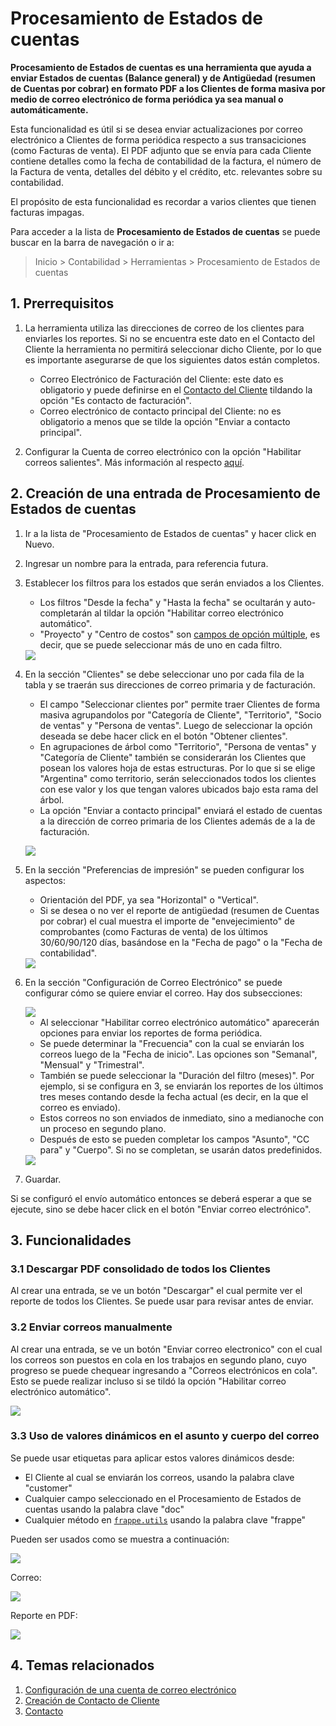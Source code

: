 <!-- add-breadcrumbs -->

# Procesamiento de Estados de cuentas

**Procesamiento de Estados de cuentas es una herramienta que ayuda a enviar Estados de cuentas (Balance general) y de Antigüedad (resumen de Cuentas por cobrar) en formato PDF a los Clientes de forma masiva por medio de correo electrónico de forma periódica ya sea manual o automáticamente.**

Esta funcionalidad es útil si se desea enviar actualizaciones por correo electrónico a Clientes de forma periódica respecto a sus transaciciones (como Facturas de venta). El PDF adjunto que se envía para cada Cliente contiene detalles como la fecha de contabilidad de la factura, el número de la Factura de venta, detalles del débito y el crédito, etc. relevantes sobre su contabilidad.

El propósito de esta funcionalidad es recordar a varios clientes que tienen facturas impagas.

Para acceder a la lista de **Procesamiento de Estados de cuentas** se puede buscar en la barra de navegación o ir a:

> Inicio > Contabilidad > Herramientas > Procesamiento de Estados de cuentas

## 1. Prerrequisitos

1. La herramienta utiliza las direcciones de correo de los clientes para enviarles los reportes. Si no se encuentra este dato en el Contacto del Cliente la herramienta no permitirá seleccionar dicho Cliente, por lo que es importante asegurarse de que los siguientes datos están completos.

    - Correo Electrónico de Facturación del Cliente: este dato es obligatorio y puede definirse en el [Contacto del Cliente](/docs/user/manual/es/CRM/contact#1-how-to-create-a-contact) tildando la opción "Es contacto de facturación".
    - Correo electrónico de contacto principal del Cliente: no es obligatorio a menos que se tilde la opción "Enviar a contacto principal".

2. Configurar la Cuenta de correo electrónico con la opción "Habilitar correos salientes". Más información al respecto [aquí](/docs/user/manual/es/setting-up/email/email-account).


## 2. Creación de una entrada de Procesamiento de Estados de cuentas

1. Ir a la lista de "Procesamiento de Estados de cuentas" y hacer click en Nuevo.

2. Ingresar un nombre para la entrada, para referencia futura.

3. Establecer los filtros para los estados que serán enviados a los Clientes.
    
    - Los filtros "Desde la fecha" y "Hasta la fecha" se ocultarán y auto-completarán al tildar la opción "Habilitar correo electrónico automático".
    - "Proyecto" y "Centro de costos" son [campos de opción múltiple](/docs/user/manual/en/customize-erpnext/articles/table-multiselect-field), es decir, que se puede seleccionar más de uno en cada filtro.

    <img class="screenshot" src="{{docs_base_url}}/assets/img/accounts/psoa-name_and_filters.png">
    
4. En la sección "Clientes" se debe seleccionar uno por cada fila de la tabla y se traerán sus direcciones de correo primaria y de facturación. 

    - El campo "Seleccionar clientes por" permite traer Clientes de forma masiva agrupandolos por "Categoría de Cliente", "Territorio", "Socio de ventas" y "Persona de ventas". Luego de seleccionar la opción deseada se debe hacer click en el botón "Obtener clientes". 
    - En agrupaciones de árbol como "Territorio", "Persona de ventas" y "Categoría de Cliente" también se considerarán los Clientes que posean los valores hoja de estas estructuras. Por lo que si se elige "Argentina" como territorio, serán seleccionados todos los clientes con ese valor y los que tengan valores ubicados bajo esta rama del árbol.
    - La opción "Enviar a contacto principal" enviará el estado de cuentas a la dirección de correo primaria de los Clientes además de a la de facturación.

    <img class="screenshot" src="{{docs_base_url}}/assets/img/accounts/psoa-customers.png"><br>

5. En la sección "Preferencias de impresión" se pueden configurar los aspectos:

    - Orientación del PDF, ya sea "Horizontal" o "Vertical".
    - Si se desea o no ver el reporte de antigüedad (resumen de Cuentas por cobrar) el cual muestra el importe de "envejecimiento" de comprobantes (como Facturas de venta) de los últimos 30/60/90/120 días, basándose en la "Fecha de pago" o la "Fecha de contabilidad".

    <img class="screenshot" src="{{docs_base_url}}/assets/img/accounts/psoa-print.png">

6. En la sección "Configuración de Correo Electrónico" se puede configurar cómo se quiere enviar el correo. Hay dos subsecciones:

    <img class="screenshot" src="{{docs_base_url}}/assets/img/accounts/psoa-auto-email.png">
    
    - Al seleccionar "Habilitar correo electrónico automático" aparecerán opciones para enviar los reportes de forma periódica.
     - Se puede determinar la "Frecuencia" con la cual se enviarán los correos luego de la "Fecha de inicio". Las opciones son "Semanal", "Mensual" y "Trimestral".
     - También se puede seleccionar la "Duración del filtro (meses)". Por ejemplo, si se configura en 3, se enviarán los reportes de los últimos tres meses contando desde la fecha actual (es decir, en la que el correo es enviado).
    - Estos correos no son enviados de inmediato, sino a medianoche con un proceso en segundo plano.
    - Después de esto se pueden completar los campos "Asunto", "CC para" y "Cuerpo". Si no se completan, se usarán datos predefinidos.
    
    <img class="screenshot" src="{{docs_base_url}}/assets/img/accounts/psoa-email-default-content.png">

7. Guardar.

Si se configuró el envío automático entonces se deberá esperar a que se ejecute, sino se debe hacer click en el botón "Enviar correo electrónico".

## 3. Funcionalidades

### 3.1 Descargar PDF consolidado de todos los Clientes

Al crear una entrada, se ve un botón "Descargar" el cual permite ver el reporte de todos los Clientes. Se puede usar para revisar antes de enviar.

### 3.2 Enviar correos manualmente

Al crear una entrada, se ve un botón "Enviar correo electronico" con el cual los correos son puestos en cola en los trabajos en segundo plano, cuyo progreso se puede chequear ingresando a "Correos electrónicos en cola". Esto se puede realizar incluso si se tildó la opción "Habilitar correo electrónico automático".

<img class="screenshot" src="{{docs_base_url}}/assets/img/accounts/psoa-buttons.png">

### 3.3 Uso de valores dinámicos en el asunto y cuerpo del correo

Se puede usar etiquetas para aplicar estos valores dinámicos desde:

- El Cliente al cual se enviarán los correos, usando la palabra clave "customer" 
- Cualquier campo seleccionado en el Procesamiento de Estados de cuentas usando la palabra clave "doc"
- Cualquier método en [`frappe.utils`](https://github.com/frappe/frappe/blob/develop/frappe/utils/__init__.py) usando la palabra clave "frappe"

Pueden ser usados como se muestra a continuación:

<img class="screenshot" src="{{docs_base_url}}/assets/img/accounts/psoa-template.png">

Correo:

<img class="screenshot" src="{{docs_base_url}}/assets/img/accounts/psoa-email.png">

Reporte en PDF:

<img class="screenshot" src="{{docs_base_url}}/assets/img/accounts/psoa-report.png">

## 4. Temas relacionados
1. [Configuración de una cuenta de correo electrónico](/docs/user/manual/es/setting-up/email/email-account.md)
1. [Creación de Contacto de Cliente](/docs/user/manual/es/CRM/contact#1-how-to-create-a-contact)
1. [Contacto](/docs/user/manual/es/CRM/contact.md)
